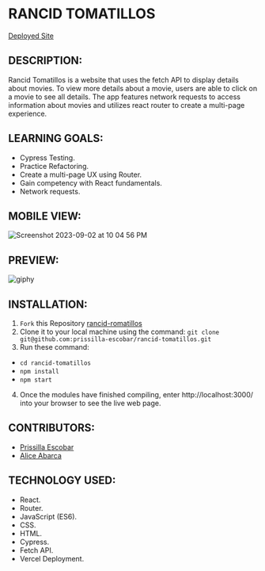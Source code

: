 # RANCID TOMATILLOS
[Deployed Site](https://rancid-tomatillos-git-feat-cypress-testing-prissilla-escobar.vercel.app/)
## DESCRIPTION:
Rancid Tomatillos is a website that uses the fetch API to display details about movies.
To view more details about a movie, users are able to click on a movie to see all details. The app features network requests to access information about movies and utilizes react router to create a multi-page experience.


## LEARNING GOALS:
- Cypress Testing.
- Practice Refactoring.
- Create a multi-page UX using Router.
- Gain competency with React fundamentals.
- Network requests.

## MOBILE VIEW:
![Screenshot 2023-09-02 at 10 04 56 PM](https://github.com/prissilla-escobar/rancid-tomatillos/assets/123991375/45dabf38-8015-47bd-819e-8a4e34311852)

## PREVIEW:

![giphy](https://media.giphy.com/media/v1.Y2lkPTc5MGI3NjExc2wyeGJhMWRieTdwODJ3eWF5YWJiYzh6Z28xZnJwbXBzMzBiNW03OCZlcD12MV9pbnRlcm5hbF9naWZfYnlfaWQmY3Q9Zw/4JMAU4GjN2n73vZaxi/giphy.gif)

## INSTALLATION: 
1. `Fork` this Repository [rancid-romatillos](https://github.com/prissilla-escobar/rancid-tomatillos)
2. Clone it to your local machine using the command: `git clone git@github.com:prissilla-escobar/rancid-tomatillos.git`
3. Run these command: 
- `cd rancid-tomatillos`
- `npm install`
- `npm start`
4. Once the modules have finished compiling, enter http://localhost:3000/ into your browser to see the live web page.

## CONTRIBUTORS:
- [Prissilla Escobar](https://github.com/prissilla-escobar)
- [Alice Abarca](https://github.com/aliceabarca)

## TECHNOLOGY USED:
- React.
- Router.
- JavaScript (ES6).
- CSS.
- HTML.
- Cypress.
- Fetch API.
- Vercel Deployment.
